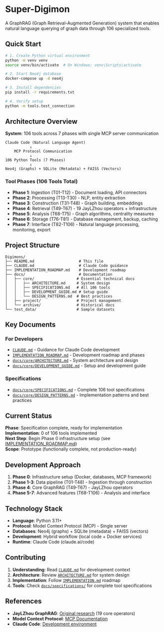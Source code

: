# Super-Digimon

A GraphRAG (Graph Retrieval-Augmented Generation) system that enables natural language querying of graph data through 106 specialized tools.

## Quick Start

```bash
# 1. Create Python virtual environment
python -m venv venv
source venv/bin/activate  # On Windows: venv\Scripts\activate

# 2. Start Neo4j database
docker-compose up -d neo4j

# 3. Install dependencies
pip install -r requirements.txt

# 4. Verify setup
python -m tools.test_connection
```

## Architecture Overview

**System**: 106 tools across 7 phases with single MCP server communication

```
Claude Code (Natural Language Agent)
           ↓
    MCP Protocol Communication  
           ↓
106 Python Tools (7 Phases)
           ↓
Neo4j (Graphs) + SQLite (Metadata) + FAISS (Vectors)
```

### Tool Phases (106 Tools Total)
- **Phase 1**: Ingestion (T01-T12) - Document loading, API connectors  
- **Phase 2**: Processing (T13-T30) - NLP, entity extraction
- **Phase 3**: Construction (T31-T48) - Graph building, embeddings
- **Phase 4**: Retrieval (T49-T67) - 19 JayLZhou operators + infrastructure
- **Phase 5**: Analysis (T68-T75) - Graph algorithms, centrality measures
- **Phase 6**: Storage (T76-T81) - Database management, backup, caching
- **Phase 7**: Interface (T82-T106) - Natural language processing, monitoring, export

## Project Structure

```
Digimons/
├── README.md                    # This file
├── CLAUDE.md                    # Claude Code guidance
├── IMPLEMENTATION_ROADMAP.md    # Development roadmap
├── docs/                        # Documentation
│   ├── core/                   # Essential technical docs
│   │   ├── ARCHITECTURE.md     # System design
│   │   ├── SPECIFICATIONS.md   # All 106 tools
│   │   ├── DEVELOPMENT_GUIDE.md # Setup guide
│   │   └── DESIGN_PATTERNS.md  # Best practices
│   ├── project/                # Project management
│   └── archive/                # Historical docs
└── test_data/                  # Sample datasets
```

## Key Documents

### **For Developers**
- [`CLAUDE.md`](CLAUDE.md) - Guidance for Claude Code development
- [`IMPLEMENTATION_ROADMAP.md`](IMPLEMENTATION_ROADMAP.md) - Development roadmap and phases
- [`docs/core/ARCHITECTURE.md`](docs/core/ARCHITECTURE.md) - System architecture and design
- [`docs/core/DEVELOPMENT_GUIDE.md`](docs/core/DEVELOPMENT_GUIDE.md) - Setup and development guide

### **Specifications**
- [`docs/core/SPECIFICATIONS.md`](docs/core/SPECIFICATIONS.md) - Complete 106 tool specifications
- [`docs/core/DESIGN_PATTERNS.md`](docs/core/DESIGN_PATTERNS.md) - Implementation patterns and best practices

## Current Status

**Phase**: Specification complete, ready for implementation  
**Implementation**: 0 of 106 tools implemented  
**Next Step**: Begin Phase 0 infrastructure setup (see [IMPLEMENTATION_ROADMAP.md](IMPLEMENTATION_ROADMAP.md))  
**Scope**: Prototype (functionally complete, not production-ready)

## Development Approach

1. **Phase 0**: Infrastructure setup (Docker, databases, MCP framework)
2. **Phase 1-3**: Data pipeline (T01-T48) - Ingestion through construction
3. **Phase 4**: Core GraphRAG (T49-T67) - JayLZhou operators  
4. **Phase 5-7**: Advanced features (T68-T106) - Analysis and interface

## Technology Stack

- **Language**: Python 3.11+
- **Protocol**: Model Context Protocol (MCP) - Single server
- **Databases**: Neo4j (graphs) + SQLite (metadata) + FAISS (vectors)
- **Development**: Hybrid workflow (local code + Docker services)
- **Runtime**: Claude Code (claude.ai/code)

## Contributing

1. **Understanding**: Read [`CLAUDE.md`](CLAUDE.md) for development context
2. **Architecture**: Review [`ARCHITECTURE.md`](ARCHITECTURE.md) for system design
3. **Implementation**: Follow [`IMPLEMENTATION.md`](IMPLEMENTATION.md) roadmap
4. **Tools**: Check [`docs/specifications/`](docs/specifications/) for complete tool specifications

## References

- **JayLZhou GraphRAG**: [Original research](https://github.com/JayLZhou/GraphRAG) (19 core operators)
- **Model Context Protocol**: [MCP Documentation](https://modelcontextprotocol.io/)
- **Claude Code**: [Development environment](https://claude.ai/code)